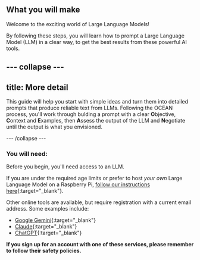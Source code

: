 ## What you will make


Welcome to the exciting world of Large Language Models! 

By following these steps, you will learn how to prompt a Large Language Model (LLM) in a clear way, to get the best results from these powerful AI tools. 

--- collapse ---
---
title: More detail
---

This guide will help you start with simple ideas and turn them into detailed prompts that produce reliable text from LLMs. Following the OCEAN process, you'll work through bulding a prompt with a clear **O**bjective, **C**ontext and **E**xamples, then **A**ssess the output of the LLM and **N**egotiate until the output is what you envisioned.

--- /collapse ---


### You will need:
Before you begin, you'll need access to an LLM. 

If you are under the required age limits or prefer to host *your own* Large Language Model on a Raspberry Pi, [follow our instructions here](https://projects.raspberrypi.org/en/projects/llm-rpi){:target="_blank"}.

Other online tools are available, but require registration with a current email address. Some examples include:
- [Google Gemini](https://google.gemini.com/){:target="_blank"}
- [Claude](https://www.claude.ai){:target="_blank"}
- [ChatGPT](https://www.chat.openai.org){:target="_blank"}

**If you sign up for an account with one of these services, please remember to follow their safety policies.**

